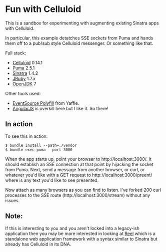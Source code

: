 Fun with Celluloid
==================

This is a sandbox for experimenting with augmenting existing Sinatra apps with Celluloid. 

In particular, this example detatches SSE sockets from Puma and hands them off to a pub/sub
style Celluloid messenger. Or something like that.

Full stack:

* [Celluloid](http://celluloid.io/) 0.14.1
* [Puma](http://puma.io) 2.5.1
* [Sinatra](http://www.sinatrarb.com/) 1.4.2
* [JRuby](http://jruby.org) 1.7.x
* [OpenJDK](http://openjdk.java.net/) 7

Other tools used:

* [EventSource Polyfill](https://github.com/Yaffle/EventSource) from Yaffle.
* [AngularJS](http://angularjs.org/) is overkill here but I like it. So there!

In action
---------
To see this in action:

```
$ bundle install --path=./vendor
$ bundle exec puma --port 3000
```

When the app starts up, point your browser to http://localhost:3000/. It should establish an
SSE connection at that point by hijacking the socket from Puma. Next, send a message from another
browser, or curl, or whatever you'd like with a GET request to http://localhost:3000/preent/<msg> 
where <msg> is any text you'd like to see presented.

Now attach as many browsers as you can find to listen. I've forked 200 curl processes to the SSE
route (http://localhost:3000/stream) without any issues.

Note: 
-----

If this is interesting to you and you aren't locked into a legacy-ish application then you may
be more interested in looking at [Reel](https://github.com/celluloid/reel) which is a standalone 
web application framework with a syntax similar to Sinatra but already has Celluloid in its
DNA.


